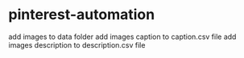 # pinterest-automation
add images to data folder
add images caption to caption.csv file
add images description to description.csv file
